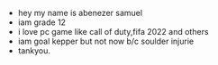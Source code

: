 *  hey my name is abenezer samuel 
*  iam grade 12 
*  i love pc game like call of duty,fifa 2022 and others
*  iam goal kepper but not now b/c soulder injurie 
*  tankyou.

